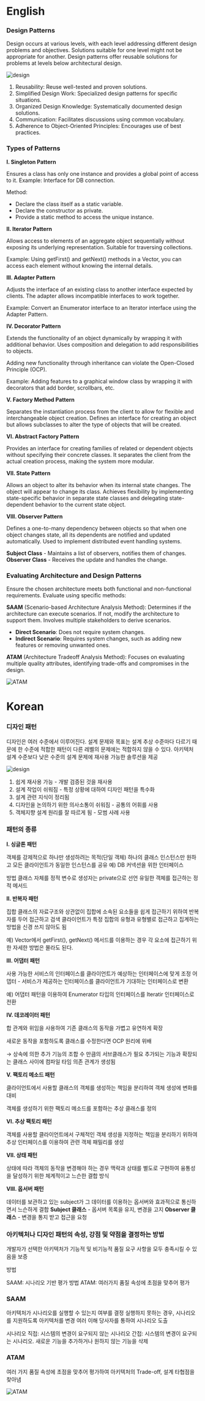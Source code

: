 # English

### Design Patterns

Design occurs at various levels, with each level addressing different design problems and objectives. Solutions suitable for one level might not be appropriate for another. Design patterns offer reusable solutions for problems at levels below architectural design.

![design](https://i.imgur.com/LLzTb2r.png)

1. Reusability: Reuse well-tested and proven solutions.
2. Simplified Design Work: Specialized design patterns for specific situations.
3. Organized Design Knowledge: Systematically documented design solutions.
4. Communication: Facilitates discussions using common vocabulary.
5. Adherence to Object-Oriented Principles: Encourages use of best practices.

### Types of Patterns

**I. Singleton Pattern**

Ensures a class has only one instance and provides a global point of access to it. 
Example: Interface for DB connection.

Method:
- Declare the class itself as a static variable.
- Declare the constructor as private.
- Provide a static method to access the unique instance.

**II. Iterator Pattern**

Allows access to elements of an aggregate object sequentially without exposing its underlying representation. Suitable for traversing collections.

Example: Using getFirst() and getNext() methods in a Vector, you can access each element without knowing the internal details.

**III. Adapter Pattern**

Adjusts the interface of an existing class to another interface expected by clients. The adapter allows incompatible interfaces to work together.

Example: Convert an Enumerator interface to an Iterator interface using the Adapter Pattern.

**IV. Decorator Pattern**

Extends the functionality of an object dynamically by wrapping it with additional behavior. Uses composition and delegation to add responsibilities to objects.

Adding new functionality through inheritance can violate the Open-Closed Principle (OCP).

Example: Adding features to a graphical window class by wrapping it with decorators that add border, scrollbars, etc.

**V. Factory Method Pattern**

Separates the instantiation process from the client to allow for flexible and interchangeable object creation. Defines an interface for creating an object but allows subclasses to alter the type of objects that will be created.

**VI. Abstract Factory Pattern**

Provides an interface for creating families of related or dependent objects without specifying their concrete classes. It separates the client from the actual creation process, making the system more modular.

**VII. State Pattern**

Allows an object to alter its behavior when its internal state changes. The object will appear to change its class. Achieves flexibility by implementing state-specific behavior in separate state classes and delegating state-dependent behavior to the current state object.

**VIII. Observer Pattern**

Defines a one-to-many dependency between objects so that when one object changes state, all its dependents are notified and updated automatically. Used to implement distributed event handling systems.

**Subject Class** - Maintains a list of observers, notifies them of changes.
**Observer Class** - Receives the update and handles the change.

### Evaluating Architecture and Design Patterns

Ensure the chosen architecture meets both functional and non-functional requirements. Evaluate using specific methods:

**SAAM** (Scenario-based Architecture Analysis Method): Determines if the architecture can execute scenarios. If not, modify the architecture to support them. Involves multiple stakeholders to derive scenarios.

- **Direct Scenario**: Does not require system changes.
- **Indirect Scenario**: Requires system changes, such as adding new features or removing unwanted ones.

**ATAM** (Architecture Tradeoff Analysis Method): Focuses on evaluating multiple quality attributes, identifying trade-offs and compromises in the design.

![ATAM](https://i.imgur.com/1z5plO2.png)


# Korean

### 디자인 패턴

디자인은 여러 수준에서 이루어진다. 설계 문제와 목표는 설계 추상 수준마다 다르기 때문에 한 수준에 적합한 패턴이 다른 레벨의 문제에는 적합하지 않을 수 있다. 아키텍처 설계 수준보다 낮은 수준의 설계 문제에 재사용 가능한 솔루션을 제공 

![design](https://i.imgur.com/LLzTb2r.png)

1. 쉽게 재사용 가능 - 개발 검증된 것을 재사용
2. 설계 작업이 쉬워짐 - 특정 상황에 대하여 디자인 패턴을 특수화
3. 설계 관련 지식이 정리됨
4. 디자인을 논의하기 위한 의사소통이 쉬워짐 - 공통의 어휘를 사용
5. 객체지향 설계 원리를 잘 따르게 됨 - 모범 사례 사용

### 패턴의 종류

**I. 싱글톤 패턴**

객체를 강제적으로 하나만 생성하려는 목적(단일 객체)
하나의 클래스 인스턴스만 원하고 모든 클라이언트가 동일한 인스턴스를 공유
예) DB 커넥션을 위한 인터페이스 

방법
클래스 자체를 정적 변수로 
생성자는 private으로 선언
유일한 객체를 접근하는 정적 메서드 

**II. 반복자 패턴**

집합 클래스의 자료구조와 상관없이 집합에 소속된 요소들을 쉽게 접근하기 위하여 
반복자를 두어 접근하고 검색
클라이언트가 특정 집합의 유형과 유형별로 접근하고 집계하는 방법을 신경 쓰지 않아도 됨 

예) Vector에서 getFirst(), getNext() 메서드를 이용하는 경우
각 요소에 접근하기 위한 자세한 방법은 몰라도 된다. 

**III. 어댑터 패턴**

사용 가능한 서비스의 인터페이스를 클라이언트가 예상하는 인터페이스에 맞게 조정
어뎁터 - 서비스가 제공하는 인터페이스를 클라이언트가 기대하는 인터페이스로 변환

예) 어댑터 패턴을 이용하여 Enumerator 타입의 인터페이스를 Iteratir 인터페이스로 전환 

**IV. 데코레이터 패턴**

합 관계와 위임을 사용하여 기존 클래스의 동작을 가볍고 유연하게 확장

새로운 동작을 포함하도록 클래스를 수정한다면 OCP 원리에 위배

→ 상속에 의한 추가
기능의 조합 수 만큼의 서브클래스가 필요
추가되는 기능과 확장되는 클래스 사이에 컴파일 타임 의존 관계가 생성됨 

**V. 팩토리 메소드 패턴**

클라이언트에서 사용할 클래스의 객체를 생성하는 책임을 분리하여 객체 생성에 변화를 대비 

객체를 생성하기 위한 팩토리 메소드를 포함하는 추상 클래스를 정의 

**VI. 추상 팩토리 패턴**

객체를 사용할 클라이언트에서 구체적인 객체 생성을 지정하는 책임을 분리하기 위하여 추상 인터페이스를 이용하여 관련 객체 패밀리를 생성 

**VII. 상태 패턴**

상태에 따라 객체의 동작을 변경해야 하는 경우 
맥락과 상태를 별도로 구현하여 융통성을 달성하기 위한 체계적이고 느슨한 결합 방식 

**VIII. 옵서버 패턴**

데이터를 보관하고 있는 subject가 그 데이터를 이용하는 옵서버와 효과적으로 통신하면서 느슨하게 결합 
**Subject 클래스** - 옵서버 목록을 유지, 변경을 고지
**Observer 클래스** - 변경을 통지 받고 접근을 요청 

### 아키텍처나 디자인 패턴의 속성, 강점 및 약점을 결정하는 방법

개발자가 선택한 아키텍처가 기능적 및 비기능적 품질 요구 사항을 모두 충족시킬 수 있음을 보증 

방법

SAAM: 시나리오 기반 평가 방법
ATAM: 여러가지 품질 속성에 초점을 맞추어 평가 

### SAAM

아키텍처가 시나리오를 실행할 수 있는지 여부를 결정 
실행하지 못하는 경우, 시나리오를 지원하도록 아키텍처를 변경 
여러 이해 당사자를 통하여 시나리오 도출 

시나리오
직접: 시스템의 변경이 요구되지 않는 시나리오 
간접: 시스템의 변경이 요구되는 시나리오. 새로운 기능을 추가하거나 원하지 않는 기능을 삭제 

### ATAM

여러 가지 품질 속성에 초점을 맞추어 평가하여 아키텍처의 Trade-off, 설계 타협점을 찾아냄 

![ATAM](https://i.imgur.com/1z5plO2.png)

